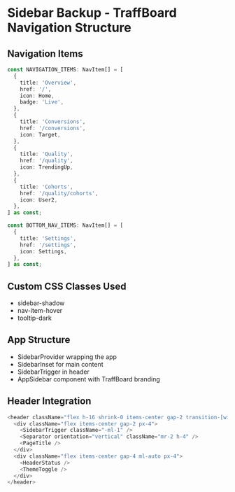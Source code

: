 # Sidebar Backup - TraffBoard Navigation Structure

## Navigation Items

```typescript
const NAVIGATION_ITEMS: NavItem[] = [
  {
    title: 'Overview',
    href: '/',
    icon: Home,
    badge: 'Live',
  },
  {
    title: 'Conversions',
    href: '/conversions',
    icon: Target,
  },
  {
    title: 'Quality',
    href: '/quality',
    icon: TrendingUp,
  },
  {
    title: 'Cohorts',
    href: '/quality/cohorts',
    icon: User2,
  },
] as const;

const BOTTOM_NAV_ITEMS: NavItem[] = [
  {
    title: 'Settings',
    href: '/settings',
    icon: Settings,
  },
] as const;
```

## Custom CSS Classes Used

- sidebar-shadow
- nav-item-hover
- tooltip-dark

## App Structure

- SidebarProvider wrapping the app
- SidebarInset for main content
- SidebarTrigger in header
- AppSidebar component with TraffBoard branding

## Header Integration

```typescript
<header className="flex h-16 shrink-0 items-center gap-2 transition-[width,height] ease-linear group-has-[[data-collapsible=icon]]/sidebar-wrapper:h-12">
  <div className="flex items-center gap-2 px-4">
    <SidebarTrigger className="-ml-1" />
    <Separator orientation="vertical" className="mr-2 h-4" />
    <PageTitle />
  </div>
  <div className="flex items-center gap-4 ml-auto px-4">
    <HeaderStatus />
    <ThemeToggle />
  </div>
</header>
```
